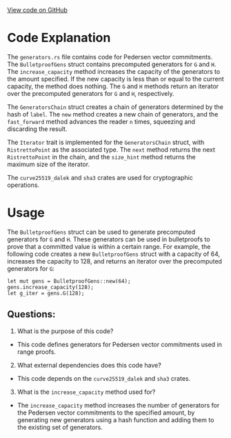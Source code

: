 [View code on GitHub](https://github.com/solana-labs/solana/blob/master/zk-token-sdk/src/range_proof/generators.rs)

# Code Explanation

The `generators.rs` file contains code for Pedersen vector commitments. The `BulletproofGens` struct contains precomputed generators for `G` and `H`. The `increase_capacity` method increases the capacity of the generators to the amount specified. If the new capacity is less than or equal to the current capacity, the method does nothing. The `G` and `H` methods return an iterator over the precomputed generators for `G` and `H`, respectively.

The `GeneratorsChain` struct creates a chain of generators determined by the hash of `label`. The `new` method creates a new chain of generators, and the `fast_forward` method advances the reader `n` times, squeezing and discarding the result.

The `Iterator` trait is implemented for the `GeneratorsChain` struct, with `RistrettoPoint` as the associated type. The `next` method returns the next `RistrettoPoint` in the chain, and the `size_hint` method returns the maximum size of the iterator.

The `curve25519_dalek` and `sha3` crates are used for cryptographic operations.

# Usage

The `BulletproofGens` struct can be used to generate precomputed generators for `G` and `H`. These generators can be used in bulletproofs to prove that a committed value is within a certain range. For example, the following code creates a new `BulletproofGens` struct with a capacity of 64, increases the capacity to 128, and returns an iterator over the precomputed generators for `G`:

```
let mut gens = BulletproofGens::new(64);
gens.increase_capacity(128);
let g_iter = gens.G(128);
```
## Questions: 
 1. What is the purpose of this code?
- This code defines generators for Pedersen vector commitments used in range proofs.

2. What external dependencies does this code have?
- This code depends on the `curve25519_dalek` and `sha3` crates.

3. What is the `increase_capacity` method used for?
- The `increase_capacity` method increases the number of generators for the Pedersen vector commitments to the specified amount, by generating new generators using a hash function and adding them to the existing set of generators.